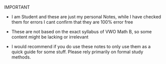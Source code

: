 IMPORTANT 
- I am Student and these are just my personal Notes, while I have checked them for errors I cant confirm that they are 100% error free 

- These are not based on the exact syllabus of VWO Math B, so some content might be lacking or irrelevant

- I would recommend if you do use these notes to only use them as a quick guide for some stuff. Please rely primarily on formal study methods. 